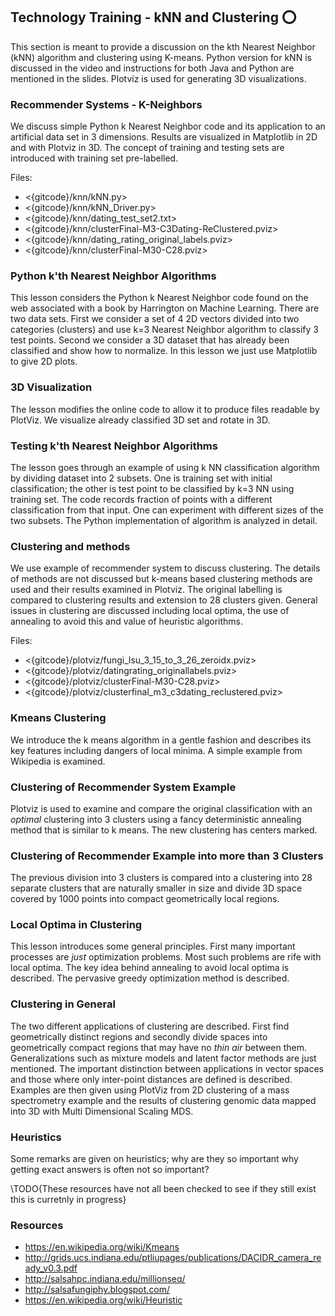Technology Training - kNN and Clustering :o:
--------------------------------------------

This section is meant to provide a discussion on the kth Nearest
Neighbor (kNN) algorithm and clustering using K-means. Python version
for kNN is discussed in the video and instructions for both Java and
Python are mentioned in the slides. Plotviz is used for generating 3D
visualizations.

### Recommender Systems - K-Neighbors

We discuss simple Python k Nearest Neighbor code and its application to
an artificial data set in 3 dimensions. Results are visualized in
Matplotlib in 2D and with Plotviz in 3D. The concept of training and
testing sets are introduced with training set pre-labelled.

Files:

- <{gitcode}/knn/kNN.py>
- <{gitcode}/knn/kNN_Driver.py>
- <{gitcode}/knn/dating_test_set2.txt>
- <{gitcode}/knn/clusterFinal-M3-C3Dating-ReClustered.pviz>
- <{gitcode}/knn/dating_rating_original_labels.pviz>
- <{gitcode}/knn/clusterFinal-M30-C28.pviz>

### Python k'th Nearest Neighbor Algorithms

This lesson considers the Python k Nearest Neighbor code found on the
web associated with a book by Harrington on Machine Learning. There are
two data sets. First we consider a set of 4 2D vectors divided into two
categories (clusters) and use k=3 Nearest Neighbor algorithm to classify
3 test points. Second we consider a 3D dataset that has already been
classified and show how to normalize. In this lesson we just use
Matplotlib to give 2D plots.

### 3D Visualization

The lesson modifies the online code to allow it to produce files
readable by PlotViz. We visualize already classified 3D set and rotate
in 3D.

### Testing k'th Nearest Neighbor Algorithms

The lesson goes through an example of using k NN classification
algorithm by dividing dataset into 2 subsets. One is training set with
initial classification; the other is test point to be classified by k=3
NN using training set. The code records fraction of points with a
different classification from that input. One can experiment with
different sizes of the two subsets. The Python implementation of
algorithm is analyzed in detail.

### Clustering and methods

We use example of recommender system to discuss clustering. The details
of methods are not discussed but k-means based clustering methods are
used and their results examined in Plotviz. The original labelling is
compared to clustering results and extension to 28 clusters given.
General issues in clustering are discussed including local optima, the
use of annealing to avoid this and value of heuristic algorithms.

Files:

-   <{gitcode}/plotviz/fungi_lsu_3_15_to_3_26_zeroidx.pviz>
-   <{gitcode}/plotviz/datingrating_originallabels.pviz>
-   <{gitcode}/plotviz/clusterFinal-M30-C28.pviz>
-   <{gitcode}/plotviz/clusterfinal_m3_c3dating_reclustered.pviz>

### Kmeans Clustering

We introduce the k means algorithm in a gentle fashion and describes its
key features including dangers of local minima. A simple example from
Wikipedia is examined.

### Clustering of Recommender System Example

Plotviz is used to examine and compare the original classification with
an *optimal* clustering into 3 clusters using a fancy deterministic
annealing method that is similar to k means. The new clustering has
centers marked.

### Clustering of Recommender Example into more than 3 Clusters

The previous division into 3 clusters is compared into a clustering into
28 separate clusters that are naturally smaller in size and divide 3D
space covered by 1000 points into compact geometrically local regions.

### Local Optima in Clustering

This lesson introduces some general principles. First many important
processes are *just* optimization problems. Most such problems are rife
with local optima. The key idea behind annealing to avoid local optima
is described. The pervasive greedy optimization method is described.

### Clustering in General

The two different applications of clustering are described. First find
geometrically distinct regions and secondly divide spaces into
geometrically compact regions that may have no *thin air* between them.
Generalizations such as mixture models and latent factor methods are
just mentioned. The important distinction between applications in vector
spaces and those where only inter-point distances are defined is
described. Examples are then given using PlotViz from 2D clustering of a
mass spectrometry example and the results of clustering genomic data
mapped into 3D with Multi Dimensional Scaling MDS.

### Heuristics

Some remarks are given on heuristics; why are they so important why
getting exact answers is often not so important?

\TODO{These resources have not all been checked to see if they still
  exist this is curretnly in progress}

### Resources

-   <https://en.wikipedia.org/wiki/Kmeans>
-   <http://grids.ucs.indiana.edu/ptliupages/publications/DACIDR_camera_ready_v0.3.pdf>
-   <http://salsahpc.indiana.edu/millionseq/>
-   <http://salsafungiphy.blogspot.com/>
-   <https://en.wikipedia.org/wiki/Heuristic>
